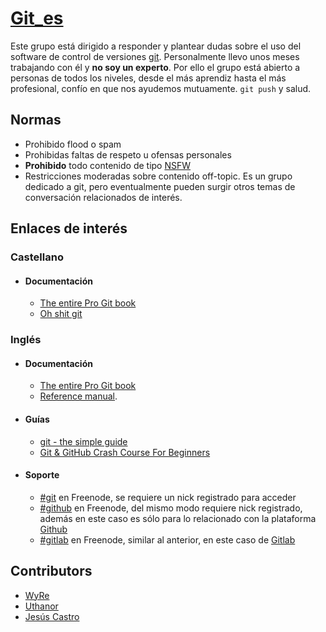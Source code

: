 # [Git_es](https://t.me/Git_es)

Este grupo está dirigido a responder y plantear dudas sobre el uso del software de control de versiones [git](https://es.wikipedia.org/wiki/Git). Personalmente llevo unos meses trabajando con él y **no soy un experto**. Por ello el grupo está abierto a personas de todos los niveles, desde el más aprendiz hasta el más profesional, confío en que nos ayudemos mutuamente. `git push` y salud.


## Normas
  - Prohibido flood o spam
  - Prohibidas faltas de respeto u ofensas personales
  - **Prohibido** todo contenido de tipo [NSFW](https://es.wikipedia.org/wiki/NSFW)
  - Restricciones moderadas sobre contenido off-topic. Es un grupo dedicado a git, pero eventualmente pueden surgir otros temas de conversación relacionados de interés. 


## Enlaces de interés

### Castellano
  - #### Documentación
    - [The entire Pro Git book](https://git-scm.com/book/es/v2)
	- [Oh shit git](https://ohshitgit.com)
### Inglés
  - #### Documentación
    - [The entire Pro Git book](https://git-scm.com/book/en/v2)
    - [Reference manual](https://git-scm.com/docs).
  - #### Guías 
    - [git - the simple guide](https://rogerdudler.github.io/git-guide/)
    - [Git & GitHub Crash Course For Beginners](https://www.youtube.com/watch?v=SWYqp7iY_Tc)
  - #### Soporte
    - [#git](https://webchat.freenode.net/) en Freenode, se requiere un nick registrado para acceder
    - [#github](https://webchat.freenode.net/) en Freenode, del mismo modo requiere nick registrado, además en este caso es sólo para lo relacionado con la plataforma [Github](https://github.com/)
    - [#gitlab](https://webchat.freenode.net/) en Freenode, similar al anterior, en este caso de [Gitlab](https://gitlab.com/)
    
## Contributors
  - [WyRe](https://github.com/WyRe)
  - [Uthanor](https://github.com/Uthanor)
  - [Jesús Castro](https://github.com/csxr)
